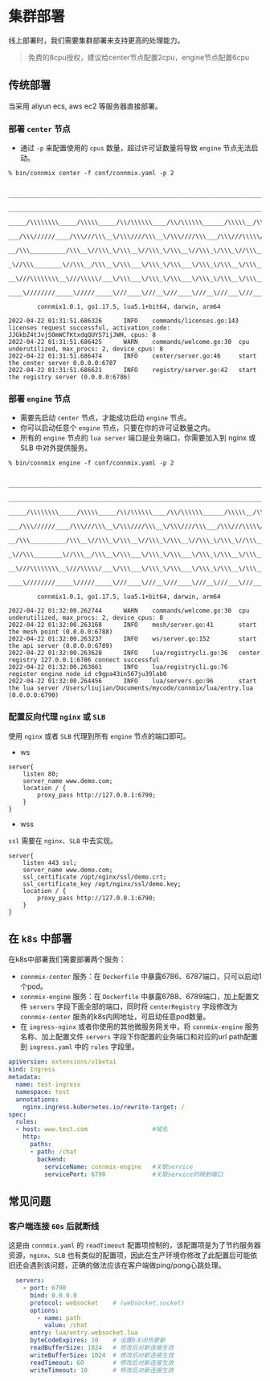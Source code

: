 # 集群部署

线上部署时，我们需要集群部署来支持更高的处理能力。

> 免费的8cpu授权，建议给center节点配置2cpu，engine节点配置6cpu

## 传统部署

当采用 aliyun ecs, aws ec2 等服务器直接部署。

### 部署 `center` 节点

- 通过 `-p` 来配置使用的 `cpus` 数量，超过许可证数量将导致 `engine` 节点无法启动。

```shell
% bin/connmix center -f conf/connmix.yaml -p 2

 _________________________________________________________________________________________________         
  ______________________________________________________________________________/\\\_______________      
   _____/\\\\\\\\_____/\\\\\_____/\\/\\\\\\____/\\/\\\\\\______/\\\\\__/\\\\\___\///___/\\\____/\\\_     
    ___/\\\//////____/\\\///\\\__\/\\\////\\\__\/\\\////\\\___/\\\///\\\\\///\\\__/\\\_\///\\\/\\\/__    
     __/\\\__________/\\\__\//\\\_\/\\\__\//\\\_\/\\\__\//\\\_\/\\\_\//\\\__\/\\\_\/\\\___\///\\\/____   
      _\//\\\________\//\\\__/\\\__\/\\\___\/\\\_\/\\\___\/\\\_\/\\\__\/\\\__\/\\\_\/\\\____/\\\/\\\___  
       __\///\\\\\\\\__\///\\\\\/___\/\\\___\/\\\_\/\\\___\/\\\_\/\\\__\/\\\__\/\\\_\/\\\__/\\\/\///\\\_ 
        ____\////////_____\/////_____\///____\///__\///____\///__\///___\///___\///__\///__\///____\///__
        
        connmix1.0.1, go1.17.5, lua5.1+bit64, darwin, arm64

2022-04-22 01:31:51.686326      INFO    commands/licenses.go:143        licenses request successful, activation_code: JJGkbZ4tJvjSOmWCfKtxdqQUYS7ijJWH, cpus: 8
2022-04-22 01:31:51.686425      WARN    commands/welcome.go:30  cpu underutilized, max_procs: 2, device_cpus: 8
2022-04-22 01:31:51.686474      INFO    center/server.go:46     start the center server 0.0.0.0:6787
2022-04-22 01:31:51.686621      INFO    registry/server.go:42   start the registry server (0.0.0.0:6786)
```

### 部署 `engine` 节点

- 需要先启动 `center` 节点，才能成功启动 `engine` 节点。
- 你可以启动任意个 `engine` 节点，只要在你的许可证数量之内。
- 所有的 `engine` 节点的 `lua server` 端口是业务端口，你需要加入到 nginx 或 SLB 中对外提供服务。

```shell
% bin/connmix engine -f conf/connmix.yaml -p 2

 _________________________________________________________________________________________________         
  ______________________________________________________________________________/\\\_______________      
   _____/\\\\\\\\_____/\\\\\_____/\\/\\\\\\____/\\/\\\\\\______/\\\\\__/\\\\\___\///___/\\\____/\\\_     
    ___/\\\//////____/\\\///\\\__\/\\\////\\\__\/\\\////\\\___/\\\///\\\\\///\\\__/\\\_\///\\\/\\\/__    
     __/\\\__________/\\\__\//\\\_\/\\\__\//\\\_\/\\\__\//\\\_\/\\\_\//\\\__\/\\\_\/\\\___\///\\\/____   
      _\//\\\________\//\\\__/\\\__\/\\\___\/\\\_\/\\\___\/\\\_\/\\\__\/\\\__\/\\\_\/\\\____/\\\/\\\___  
       __\///\\\\\\\\__\///\\\\\/___\/\\\___\/\\\_\/\\\___\/\\\_\/\\\__\/\\\__\/\\\_\/\\\__/\\\/\///\\\_ 
        ____\////////_____\/////_____\///____\///__\///____\///__\///___\///___\///__\///__\///____\///__
        
        connmix1.0.1, go1.17.5, lua5.1+bit64, darwin, arm64

2022-04-22 01:32:00.262744      WARN    commands/welcome.go:30  cpu underutilized, max_procs: 2, device_cpus: 8
2022-04-22 01:32:00.263168      INFO    mesh/server.go:41       start the mesh point (0.0.0.0:6788)
2022-04-22 01:32:00.263237      INFO    ws/server.go:152        start the api server (0.0.0.0:6789)
2022-04-22 01:32:00.263628      INFO    lua/registrycli.go:36   center registry 127.0.0.1:6786 connect successful
2022-04-22 01:32:00.263661      INFO    lua/registrycli.go:76   register engine node_id c9gpa43in567ju39lab0
2022-04-22 01:32:00.264456      INFO    lua/servers.go:96       start the lua server /Users/liujian/Documents/mycode/connmix/lua/entry.lua (0.0.0.0:6790)
```

### 配置反向代理 `nginx` 或 `SLB`

使用 `nginx` 或者 `SLB` 代理到所有 `engine` 节点的端口即可。

- ws

```
server{
    listen 80;
    server_name www.demo.com;
    location / {
        proxy_pass http://127.0.0.1:6790;
    }
}
```

- wss

`ssl` 需要在 `nginx`、`SLB` 中去实现。

```
server{
    listen 443 ssl;
    server_name www.demo.com;
    ssl_certificate /opt/nginx/ssl/demo.crt;
    ssl_certificate_key /opt/nginx/ssl/demo.key; 
    location / {
        proxy_pass http://127.0.0.1:6790;
    }
}
```

## 在 `k8s` 中部署

在k8s中部署我们需要部署两个服务：

- `connmix-center` 服务：在 `Dockerfile` 中暴露6786、6787端口，只可以启动1个pod。
- `connmix-engine` 服务：在 `Dockerfile` 中暴露6788、6789端口，加上配置文件 `servers` 字段下面全部的端口，同时将 `centerRegistry` 字段修改为 `connmix-center` 服务的k8s内网地址，可启动任意pod数量。
- 在 `ingress-nginx` 或者你使用的其他微服务网关中，将 `connmix-engine` 服务名称、加上配置文件 `servers` 字段下你配置的业务端口和对应的url path配置到 `ingress.yaml` 中的 `rules` 字段里。

```yaml
apiVersion: extensions/v1beta1
kind: Ingress
metadata:
  name: test-ingress
  namespace: test
  annotations:
    nginx.ingress.kubernetes.io/rewrite-target: /
spec:
  rules:
  - host: www.test.com                  #域名
    http:
      paths:
      - path: /chat
        backend:
          serviceName: connmix-engine   #关联service
          servicePort: 6790             #关联service的映射端口
```

## 常见问题

### 客户端连接 `60s` 后就断线

这是由 `connmix.yaml` 的 `readTimeout` 配置项控制的，该配置项是为了节约服务器资源，`nginx`、`SLB` 也有类似的配置项，因此在生产环境你修改了此配置后可能依旧还会遇到该问题，正确的做法应该在客户端做ping/pong心跳处理。

```yaml
  servers:
    - port: 6790
      bind: 0.0.0.0
      protocol: websocket    # (websocket,socket)
      options:
        - name: path
          value: /chat
      entry: lua/entry.websocket.lua
      byteCodeExpires: 10    # 设置0关闭热更新
      readBufferSize: 1024   # 修改后对新连接生效
      writeBufferSize: 1024  # 修改后对新连接生效
      readTimeout: 60        # 修改后对新连接生效
      writeTimeout: 10       # 修改后对新连接生效
```

